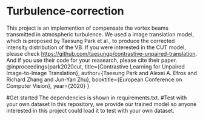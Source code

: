 # Turbulence-correction
This project is an implemention of compensate the vortex beams transmitted in atmospheric turbulence.
We used a image translation model, which is proposed by Taesung Park et al., to produce the corrected intensity distribution of the VB.
If you were interested in the CUT model, please check https://github.com/taesungp/contrastive-unpaired-translation. And if you use their code for your reasearch, please cite their paper.
@inproceedings{park2020cut,
  title={Contrastive Learning for Unpaired Image-to-Image Translation},
  author={Taesung Park and Alexei A. Efros and Richard Zhang and Jun-Yan Zhu},
  booktitle={European Conference on Computer Vision},
  year={2020}
}

#Get started
The dependencies is shown in requirements.txt.
#Test with your own dataset
In this repository, we provide our trained model so anyone interested in this project could load it to test with your own dataset.

